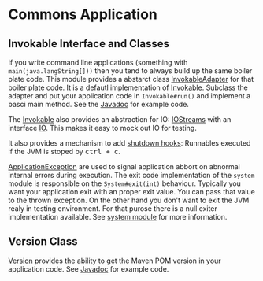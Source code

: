 # Commons Application

## Invokable Interface and Classes

If     you    write     command     line     applications    (something     with
`main(java.langString[]))`  then you  tend to  always build  up the  same boiler
plate     code.      This     module      provides     a      abstarct     class
[InvokableAdapter][InvokableAdapter]  for  that  boiler  plate  code.  It  is  a
defautl implementation  of [Invokable][Invokable]. Subclass the  adapter and put
your application  code in `Invokable#run()`  and implement a basci  main method.
See the [Javadoc][InvokableAdapter] for example code.

The   [Invokable][Invokable]    also   provides    an   abstraction    for   IO:
[IOStreams][IOStreams] with  an interface [IO][IO].  This makes it easy  to mock
out IO for testing.

It also  provides a mechanism  to add [shutdown  hooks][ShutDownHook]: Runnables
executed if the JVM is stoped by <kbd>ctrl + c</kbd>.

[ApplicationException][ApplicationException]  are  used  to  signal  application
abbort   on  abnormal   internal  errors   during  execution.   The  exit   code
implementation of the  `system` module is responsible  on the `System#exit(int)`
behaviour. Typically you  want your application exit with an  proper exit value.
You can  pass that value to  the thrown exception.  On the other hand  you don't
want to exit  the JVM realy in  testing environment. For that purose  there is a
null  exiter  implementation available.  See  [system  module][system] for  more
information.

## Version Class

[Version] provides the ability to get  the Maven POM version in your application
code. See [Javadoc][Version] for example code.

[Invokable]:            apidocs/de/weltraumschaf/commons/application/Invokable.html
[InvokableAdapter]:     apidocs/de/weltraumschaf/commons/application/InvokableAdapter.html
[IO]:                   apidocs/de/weltraumschaf/commons/application/IO.html
[IOStreams]:            apidocs/de/weltraumschaf/commons/application/IOStreams.html
[ShutDownHook]:         apidocs/de/weltraumschaf/commons/application/ShutDownHook.html
[ApplicationException]: apidocs/de/weltraumschaf/commons/application/ApplicationException.html
[Version]:              apidocs/de/weltraumschaf/commons/application/Version.html
[maven]:                https://maven.apache.org/
[system]:               ../system/